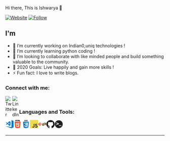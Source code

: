  Hi there, This is Ishwarya 👋

[![Website](https://img.shields.io/badge/studymonk-profile-orange)](https://studymonk.in/ishwarya)
[![Follow](https://img.shields.io/badge/Linkedin-Profile-blue)](https://www.linkedin.com/in/ishwarya-sekar-b48a9218a/)

## I'm 

- 🔭 I’m currently working on Indian0,uniq technologies !
- 🌱 I’m currently learning python coding !
- 👯 I’m looking to collaborate with like minded people and build something valuable to the community.
- 🥅 2020 Goals: Live happily and gain more skills !
- ⚡ Fun fact: I love to write blogs.



### Connect with me:

[<img align="left" alt="" width="22px" src="https://ishwaryas1412.github.io/portfolio/" />][website]
[<img align="left" alt="Twitter" width="22px" src="https://twitter.com/a3370cf1e84848d" />][twitter]
[<img align="left" alt="LinkedIn" width="22px" src="https://www.linkedin.com/in/ishwarya-sekar-b48a9218a/" />][linkedin]


<br />

### Languages and Tools:

<img align="left" alt="Visual Studio Code" width="26px" src="https://raw.githubusercontent.com/github/explore/80688e429a7d4ef2fca1e82350fe8e3517d3494d/topics/visual-studio-code/visual-studio-code.png" />
<img align="left" alt="HTML5" width="26px" src="https://raw.githubusercontent.com/github/explore/80688e429a7d4ef2fca1e82350fe8e3517d3494d/topics/html/html.png" />
<img align="left" alt="CSS3" width="26px" src="https://raw.githubusercontent.com/github/explore/80688e429a7d4ef2fca1e82350fe8e3517d3494d/topics/css/css.png" />
<img align="left" alt="JavaScript" width="26px" src="https://raw.githubusercontent.com/github/explore/80688e429a7d4ef2fca1e82350fe8e3517d3494d/topics/javascript/javascript.png" />


<img align="left" alt="Git" width="26px" src="https://raw.githubusercontent.com/github/explore/80688e429a7d4ef2fca1e82350fe8e3517d3494d/topics/git/git.png" />
<img align="left" alt="GitHub" width="26px" src="https://raw.githubusercontent.com/github/explore/78df643247d429f6cc873026c0622819ad797942/topics/github/github.png" />
<img align="left" alt="Terminal" width="26px" src="https://raw.githubusercontent.com/github/explore/80688e429a7d4ef2fca1e82350fe8e3517d3494d/topics/terminal/terminal.png" />

<br />
<br />

---
[website]: https://ishwaryas1412.github.io/portfolio/
[twitter]: https://twitter.com/a3370cf1e84848d
[linkedin]: https://www.linkedin.com/in/ishwarya-sekar-b48a9218a/

